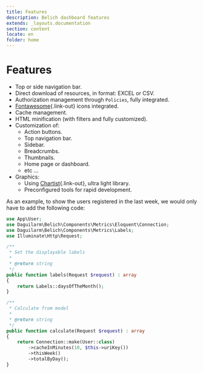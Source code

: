 ```yaml
---
title: Features
description: Belich dashboard features
extends: _layouts.documentation
section: content
locate: en
folder: home
---
```


# Features 

- Top or side navigation bar.
- Direct download of resources, in format: EXCEL or CSV.
- Authorization management through `Policies`, fully integrated.
- [Fontawesome](https://origin.fontawesome.com){.link-out} icons integrated.
- Cache management.
- HTML minification (with filters and fully customized).
- Customization of:
    + Action buttons.
    + Top navigation bar.
    + Sidebar.
    + Breadcrumbs.
    + Thumbnails.
    + Home page or dashboard.
    + etc ...
- Graphics:
    + Using [Chartist](https://gionkunz.github.io/chartist-js/index.html){.link-out}, ultra light library.
    + Preconfigured tools for rapid development.

As an example, to show the users registered in the last week, we would only have to add the following code:

```php
use App\User;
use Daguilarm\Belich\Components\Metrics\Eloquent\Connection;
use Daguilarm\Belich\Components\Metrics\Labels;
use Illuminate\Http\Request;

/**
 * Set the displayable labels
 *
 * @return string
 */
public function labels(Request $request) : array
{
    return Labels::daysOfTheMonth();
}

/**
 * Calculate from model
 *
 * @return string
 */
public function calculate(Request $request) : array
{
    return Connection::make(User::class)
        ->cacheInMinutes(10, $this->uriKey())
        ->thisWeek()
        ->totalByDay();
}
```
